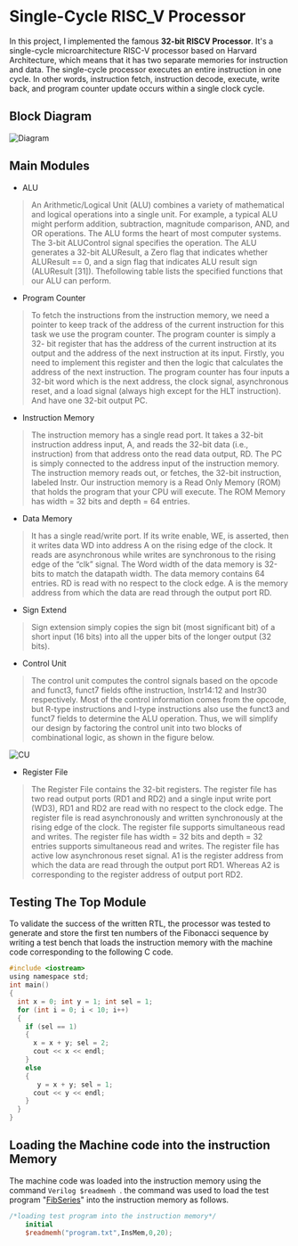 # Single-Cycle RISC_V Processor

In this project, I implemented the famous **32-bit RISCV Processor**.  It's a single-cycle microarchitecture RISC-V processor based on Harvard Architecture, which means that it has two separate memories for instruction and data. The single-cycle processor executes an entire instruction in one cycle. In other words, instruction fetch, instruction decode, execute, write back, and program counter update occurs within a single clock cycle. 


## Block Diagram

![Diagram](https://user-images.githubusercontent.com/104662487/222999637-26137c52-6733-47f1-a66f-718b297255e3.JPG)

## Main Modules 
- ALU
> An Arithmetic/Logical Unit (ALU) combines a variety of
mathematical and logical operations into a single unit. For example, a
typical ALU might perform addition, subtraction, magnitude
comparison, AND, and OR operations. The ALU forms the heart of
most computer systems. The 3-bit ALUControl signal specifies the
operation. The ALU generates a 32-bit ALUResult, a Zero flag that
indicates whether ALUResult == 0, and a sign flag that indicates ALU
result sign (ALUResult [31]). Thefollowing table lists the specified
functions that our ALU can perform.
- Program Counter
> To fetch the instructions from the instruction memory, we need a
pointer to keep track of the address of the current instruction for this
task we use the program counter. The program counter is simply a 32-
bit register that has the address of the current instruction at its output
and the address of the next instruction at its input. Firstly, you need to
implement this register and then the logic that calculates the address of
the next instruction. The program counter has four inputs a 32-bit word
which is the next address, the clock signal, asynchronous reset, and a
load signal (always high except for the HLT instruction). And have one
32-bit output PC.
- Instruction Memory
> The instruction memory has a single read port. It takes a 32-bit instruction address input, A, and reads the 32-bit data
(i.e., instruction) from that address onto the read data output, RD. The PC is simply connected to the address input of the instruction
memory. The instruction memory reads out, or fetches, the 32-bit instruction,
labeled Instr. Our instruction memory is a Read Only Memory (ROM) that holds the
program that your CPU will execute. The ROM Memory has width = 32 bits and depth = 64 entries.
- Data Memory
> It has a single read/write port. If its write enable, WE, is asserted, then it writes data WD into address A on the rising edge of the clock. It reads are asynchronous while writes are synchronous to the rising edge of the “clk” signal. The Word width of the data memory is 32-bits to match the datapath width. The data memory contains 64 entries. RD is read with no respect to the clock edge. A is the memory address from which the data are read through the output port RD.
- Sign Extend
> Sign extension simply copies the sign bit (most
significant bit) of a short input (16 bits) into all the
upper bits of the longer output (32 bits).
- Control Unit
> The control unit computes the control signals based on the
opcode and funct3, funct7 fields ofthe instruction, Instr14:12 and
Instr30 respectively. Most of the control information comes from
the opcode, but R-type instructions and I-type instructions also
use the funct3 and funct7 fields to determine the ALU operation.
Thus, we will simplify our design by factoring the control unit
into two blocks of combinational logic, as shown in the figure
below.

![CU](https://user-images.githubusercontent.com/104662487/223000559-24ba8947-3336-4d77-9d7f-d835b274af87.JPG)

- Register File
> The Register File contains the 32-bit registers. The register file has two read output ports (RD1 and RD2) and a single input write port (WD3), RD1 and RD2 are read with no respect to the clock edge. The register file is read asynchronously and written synchronously at the rising edge of the clock. The register file supports simultaneous read and writes. The register file has width = 32 bits and depth = 32 entries supports simultaneous read and writes. The register file has active low asynchronous reset signal. A1 is the register address from which the data are read through the output port RD1. Whereas A2 is corresponding to the register address of output port RD2.

## Testing The Top Module

To validate the success of the written RTL, the processor was tested to generate and store the first ten numbers of the Fibonacci sequence by writing a test bench that loads the instruction memory with the machine code corresponding to the following C code.

```C
#include <iostream>
using namespace std;
int main()
{
  int x = 0; int y = 1; int sel = 1;
  for (int i = 0; i < 10; i++)
  {
    if (sel == 1)
    {
      x = x + y; sel = 2;
      cout << x << endl;
    }
    else
    {
       y = x + y; sel = 1;
      cout << y << endl;
    }
  }
}

```

## Loading the Machine code into the instruction Memory

The machine code was loaded into the instruction memory using the command ```Verilog $readmemh ```. the command was used to load the test program "[FibSeries](https://github.com/Moaz-Helmy/Single_Cycle_RISC_V_Processor/blob/master/Test%20Program/program.txt)" into the instruction memory as follows.
```Verilog
/*loading test program into the instruction memory*/
    initial
	$readmemh("program.txt",InsMem,0,20);
```
